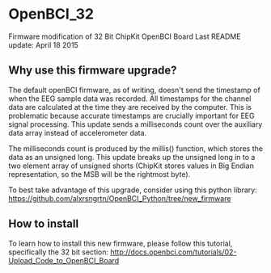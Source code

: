 # OpenBCI_32
Firmware modification of 32 Bit ChipKit OpenBCI Board
Last README update: April 18 2015

## Why use this firmware upgrade?
The default openBCI firmware, as of writing, doesn't send the timestamp of when the EEG sample data was recorded. All timestamps for the channel data are calculated at the time they are received by the computer. This is problematic because accurate timestamps are crucially important for EEG signal processing. This update sends a milliseconds count over the auxiliary data array instead of accelerometer data.

The milliseconds count is produced by the millis() function, which stores the data as an unsigned long. This update breaks up the unsigned long in to a two element array of unsigned shorts (ChipKit stores values in Big Endian representation, so the MSB will be the rightmost byte).

To best take advantage of this upgrade, consider using this python library:
https://github.com/alxrsngrtn/OpenBCI_Python/tree/new_firmware

## How to install
To learn how to install this new firmware, please follow this tutorial, specifically the 32 bit section:
http://docs.openbci.com/tutorials/02-Upload_Code_to_OpenBCI_Board
